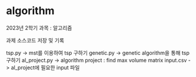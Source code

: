# algorithm

2023년 2학기 
과목 : 알고리즘

과제 소스코드 저장 및 기록

tsp.py -> mst를 이용하여 tsp 구하기
genetic.py -> genetic algorithm을 통해 tsp 구하기
al_project.py -> algorithm project : find max volume matrix
input.csv -> al_project에 필요한 input 파일
    